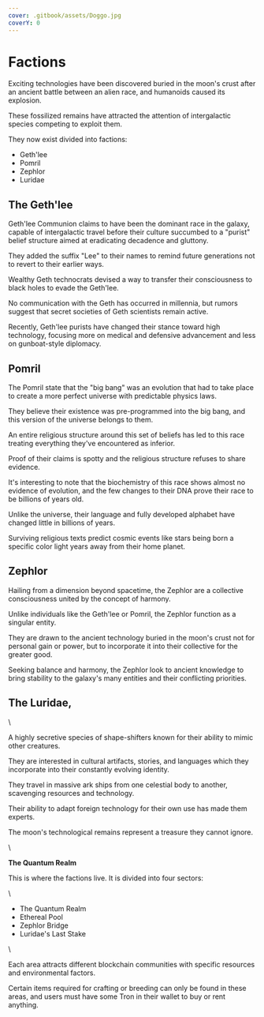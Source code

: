 ```yaml
---
cover: .gitbook/assets/Doggo.jpg
coverY: 0
---
```


# Factions

Exciting technologies have been discovered buried in the moon's crust after an ancient battle between an alien race, and humanoids caused its explosion.&#x20;

These fossilized remains have attracted the attention of intergalactic species competing to exploit them.

They now exist divided into factions:

* Geth'lee
* Pomril
* Zephlor
* Luridae

## The Geth'lee

Geth'lee Communion claims to have been the dominant race in the galaxy, capable of intergalactic travel before their culture succumbed to a "purist" belief structure aimed at eradicating decadence and gluttony.

They added the suffix "Lee" to their names to remind future generations not to revert to their earlier ways.&#x20;

Wealthy Geth technocrats devised a way to transfer their consciousness to black holes to evade the Geth'lee.&#x20;

No communication with the Geth has occurred in millennia, but rumors suggest that secret societies of Geth scientists remain active.&#x20;

Recently, Geth'lee purists have changed their stance toward high technology, focusing more on medical and defensive advancement and less on gunboat-style diplomacy.

## Pomril&#x20;

The Pomril state that the "big bang" was an evolution that had to take place to create a more perfect universe with predictable physics laws.&#x20;

They believe their existence was pre-programmed into the big bang, and this version of the universe belongs to them.&#x20;

An entire religious structure around this set of beliefs has led to this race treating everything they've encountered as inferior.&#x20;

Proof of their claims is spotty and the religious structure refuses to share evidence.

It's interesting to note that the biochemistry of this race shows almost no evidence of evolution, and the few changes to their DNA prove their race to be billions of years old.&#x20;

Unlike the universe, their language and fully developed alphabet have changed little in billions of years.&#x20;

Surviving religious texts predict cosmic events like stars being born a specific color light years away from their home planet.

## Zephlor

Hailing from a dimension beyond spacetime, the Zephlor are a collective consciousness united by the concept of harmony.&#x20;

Unlike individuals like the Geth'lee or Pomril, the Zephlor function as a singular entity.&#x20;

They are drawn to the ancient technology buried in the moon's crust not for personal gain or power, but to incorporate it into their collective for the greater good.&#x20;

Seeking balance and harmony, the Zephlor look to ancient knowledge to bring stability to the galaxy's many entities and their conflicting priorities.

## The Luridae,&#x20;

\


A highly secretive species of shape-shifters known for their ability to mimic other creatures.&#x20;

They are interested in cultural artifacts, stories, and languages which they incorporate into their constantly evolving identity.&#x20;

They travel in massive ark ships from one celestial body to another, scavenging resources and technology.&#x20;

Their ability to adapt foreign technology for their own use has made them experts.&#x20;

The moon's technological remains represent a treasure they cannot ignore.

\


**The Quantum Realm**&#x20;

This is where the factions live. It is divided into four sectors:&#x20;

\


* The Quantum Realm
* Ethereal Pool
* Zephlor Bridge
* Luridae's Last Stake

\


Each area attracts different blockchain communities with specific resources and environmental factors.&#x20;



Certain items required for crafting or breeding can only be found in these areas, and users must have some Tron in their wallet to buy or rent anything.&#x20;

